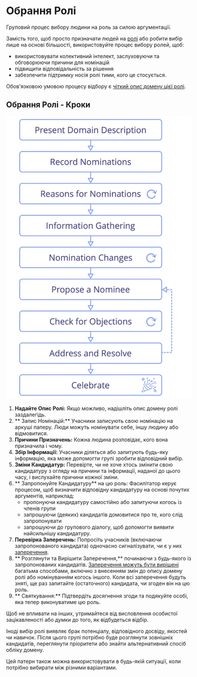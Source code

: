 # Обрання Ролі

<summary>
Груповий процес вибору людини на роль за силою аргументації.
</summary>

Замість того, щоб просто призначати людей на [ролі](section:role) або робити вибір лише на основі більшості, використовуйте процес вибору ролей, щоб:

- використовувати колективний інтелект, заслуховуючи та обговорюючи причини для номінацій
- підвищити відповідальність за рішення
- забезпечити підтримку носія ролі тими, кого це стосується.

Обов'язковою умовою процесу відбору є [чіткий опис ](section:clarify-and-develop-domains) [ домену цієї ролі](glossary:domain).

## Обрання Ролі - Кроки

![Процес обрання ролі](img/agreements/selection.png)

1. **Надайте Опис Ролі:** Якщо можливо, надішліть опис домену ролі заздалегідь.
2. ** Запис Номінацій:** Учасники записують свою номінацію на аркуші паперу. Люди можуть номінувати себе, іншу людину або відмовитися.
3. **Причини Призначень:** Кожна людина розповідає, кого вона призначила і чому.
4. **Збір Інформації:** Учасники діляться або запитують будь-яку інформацію, яка може допомогти групі зробити відповідний вибір.
5. **Зміни Кандидатур:** Перевірте, чи не хоче хтось змінити свою кандидатуру з огляду на причини та інформації, наданої до цього часу, і вислухайте причини кожної зміни.
6. ** Запропонуйте Кандидатуру** на цю роль: Фасилітатор керує процесом, щоб визначити відповідну кандидатуру на основі почутих аргументів, наприклад:
    -   пропонуючи кандидатуру самостійно або запитуючи когось із членів групи
    -   запрошуючи (деяких) кандидатів домовитися про те, кого слід запропонувати
    -   запрошуючи до групового діалогу, щоб допомогти виявити найсильнішу кандидатуру.
7. **Перевірка Заперечень:** Попросіть учасників (включаючи запропонованого кандидата) одночасно сигналізувати, чи є у них [заперечення](glossary:objection).
8. ** Розглянути та Вирішити Заперечення,** починаючи з будь-якого із запропонованих кандидатів. [Заперечення можуть бути вирішені](section:resolve-objections) багатьма способами, включно з внесенням змін до опису домену ролі або номінуванням когось іншого. Коли всі заперечення будуть зняті, ще раз запитайте (остаточного) кандидата, чи згоден він на цю роль.
9. ** Святкування:** Підтвердіть досягнення згоди та подякуйте особі, яка тепер виконуватиме цю роль.

Щоб не впливати на інших, утримайтеся від висловлення особистої зацікавленості або думки до того, як відбудеться відбір.

Іноді вибір ролі виявляє брак потенціалу, відповідного досвіду, якостей чи навичок. Після цього групі потрібно буде розглянути зовнішніх кандидатів, переглянути пріоритети або знайти альтернативний спосіб обліку домену.

Цей патерн також можна використовувати в будь-якій ситуації, коли потрібно вибирати між різними варіантами.
